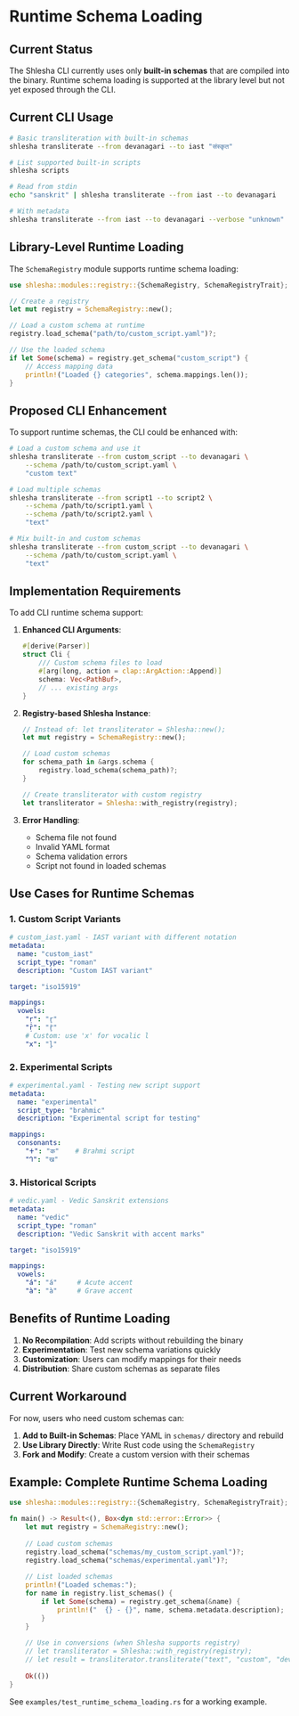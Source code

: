 # Runtime Schema Loading

## Current Status

The Shlesha CLI currently uses only **built-in schemas** that are compiled into the binary. Runtime schema loading is supported at the library level but not yet exposed through the CLI.

## Current CLI Usage

```bash
# Basic transliteration with built-in schemas
shlesha transliterate --from devanagari --to iast "संस्कृत"

# List supported built-in scripts
shlesha scripts

# Read from stdin
echo "sanskrit" | shlesha transliterate --from iast --to devanagari

# With metadata
shlesha transliterate --from iast --to devanagari --verbose "unknown"
```

## Library-Level Runtime Loading

The `SchemaRegistry` module supports runtime schema loading:

```rust
use shlesha::modules::registry::{SchemaRegistry, SchemaRegistryTrait};

// Create a registry
let mut registry = SchemaRegistry::new();

// Load a custom schema at runtime
registry.load_schema("path/to/custom_script.yaml")?;

// Use the loaded schema
if let Some(schema) = registry.get_schema("custom_script") {
    // Access mapping data
    println!("Loaded {} categories", schema.mappings.len());
}
```

## Proposed CLI Enhancement

To support runtime schemas, the CLI could be enhanced with:

```bash
# Load a custom schema and use it
shlesha transliterate --from custom_script --to devanagari \
    --schema /path/to/custom_script.yaml \
    "custom text"

# Load multiple schemas
shlesha transliterate --from script1 --to script2 \
    --schema /path/to/script1.yaml \
    --schema /path/to/script2.yaml \
    "text"

# Mix built-in and custom schemas
shlesha transliterate --from custom_script --to devanagari \
    --schema /path/to/custom_script.yaml \
    "text"
```

## Implementation Requirements

To add CLI runtime schema support:

1. **Enhanced CLI Arguments**:
   ```rust
   #[derive(Parser)]
   struct Cli {
       /// Custom schema files to load
       #[arg(long, action = clap::ArgAction::Append)]
       schema: Vec<PathBuf>,
       // ... existing args
   }
   ```

2. **Registry-based Shlesha Instance**:
   ```rust
   // Instead of: let transliterator = Shlesha::new();
   let mut registry = SchemaRegistry::new();
   
   // Load custom schemas
   for schema_path in &args.schema {
       registry.load_schema(schema_path)?;
   }
   
   // Create transliterator with custom registry
   let transliterator = Shlesha::with_registry(registry);
   ```

3. **Error Handling**:
   - Schema file not found
   - Invalid YAML format
   - Schema validation errors
   - Script not found in loaded schemas

## Use Cases for Runtime Schemas

### 1. Custom Script Variants
```yaml
# custom_iast.yaml - IAST variant with different notation
metadata:
  name: "custom_iast"
  script_type: "roman"
  description: "Custom IAST variant"

target: "iso15919"

mappings:
  vowels:
    "ṛ": "r̥"
    "ṝ": "r̥̄"
    # Custom: use 'x' for vocalic l
    "x": "l̥"    
```

### 2. Experimental Scripts
```yaml
# experimental.yaml - Testing new script support
metadata:
  name: "experimental"
  script_type: "brahmic"
  description: "Experimental script for testing"

mappings:
  consonants:
    "𑀓": "क"    # Brahmi script
    "𑀔": "ख"
```

### 3. Historical Scripts
```yaml
# vedic.yaml - Vedic Sanskrit extensions
metadata:
  name: "vedic"
  script_type: "roman"
  description: "Vedic Sanskrit with accent marks"

target: "iso15919"

mappings:
  vowels:
    "á": "á"     # Acute accent
    "à": "à"     # Grave accent
```

## Benefits of Runtime Loading

1. **No Recompilation**: Add scripts without rebuilding the binary
2. **Experimentation**: Test new schema variations quickly
3. **Customization**: Users can modify mappings for their needs
4. **Distribution**: Share custom schemas as separate files

## Current Workaround

For now, users who need custom schemas can:

1. **Add to Built-in Schemas**: Place YAML in `schemas/` directory and rebuild
2. **Use Library Directly**: Write Rust code using the `SchemaRegistry`
3. **Fork and Modify**: Create a custom version with their schemas

## Example: Complete Runtime Schema Loading

```rust
use shlesha::modules::registry::{SchemaRegistry, SchemaRegistryTrait};

fn main() -> Result<(), Box<dyn std::error::Error>> {
    let mut registry = SchemaRegistry::new();
    
    // Load custom schemas
    registry.load_schema("schemas/my_custom_script.yaml")?;
    registry.load_schema("schemas/experimental.yaml")?;
    
    // List loaded schemas
    println!("Loaded schemas:");
    for name in registry.list_schemas() {
        if let Some(schema) = registry.get_schema(&name) {
            println!("  {} - {}", name, schema.metadata.description);
        }
    }
    
    // Use in conversions (when Shlesha supports registry)
    // let transliterator = Shlesha::with_registry(registry);
    // let result = transliterator.transliterate("text", "custom", "devanagari")?;
    
    Ok(())
}
```

See `examples/test_runtime_schema_loading.rs` for a working example.